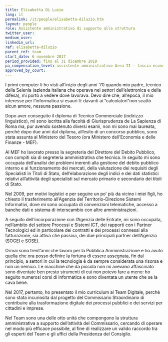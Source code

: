 ```yaml
---
title: Elisabetta Di Luzio
lang: it
permalink: /it/people/elisabetta-diluzio.htm 
layout: people
role: Assistente amministrativo di supporto alla struttura
twitter_user: 
medium_user: 
linkedin_url:
ref: elisabetta-diluzio
parent_ref: team
start_date: 6 novembre 2017
period_provided: fino al 31 dicembre 2019
pa_compensation_level: assistente amministrativo Area II - fascia economica F3 
approved_by_court: 
---
```

I primi computer li ho visti all’inizio degli anni ’70 quando mio padre, tecnico della Selenia (azienda italiana che operava nei settori dell’elettronica e della difesa), mi portò a vedere dove lavorava. Devo dire che, all’epoca, il mio interesse per l’informatica si esaurì lì: davanti ai “calcolatori”non scattò alcun amore, nessuna passione.

Dopo aver conseguito il diploma di Tecnico Commerciale (indirizzo linguistico), mi sono iscritta alla facoltà di Giurisprudenza de La Sapienza di Roma ma, pur avendo sostenuto diversi esami, non mi sono mai laureata, perché dopo due anni dal diploma, all’esito di un concorso pubblico, sono stata assunta al Ministero del Tesoro (ora Ministero dell’Economia e delle Finanze - MEF).

Al MEF ho lavorato presso la segreteria del Direttore del Debito Pubblico, con compiti sia di segreteria amministrativa che tecnica. In seguito mi sono occupata dell’analisi dei problemi inerenti alla gestione del debito pubblico interno e al funzionamento dei mercati, della valutazione dei requisiti degli Specialisti in Titoli di Stato, dell’elaborazione degli indici e dei dati statistici relativi all’attività degli specialisti sul mercato primario e secondario dei titoli di Stato. 

Nel 2009, per motivi logistici e per seguire un po’ più da vicino i miei figli, ho chiesto il trasferimento all’Agenzia del Territorio-Direzione Sistemi Informativi, dove mi sono occupata di convenzioni telematiche, accesso a banche dati e sistema di interscambio con altre amministrazioni. 

A seguito dell’incorporazione con l’Agenzia delle Entrate, mi sono occupata, nell’ambito del settore Processi e Sistemi ICT, dei rapporti con i Partner Tecnologici ed in particolare dei contratti e dei processi connessi alla fatturazione, sia attiva che passiva, dei due principali partner dell’Agenzia (SOGEI e SOSE). 

Ormai sono trent’anni che lavoro per la Pubblica Amministrazione e ho avuto quella che ora posso definire la fortuna di essere assegnata, fin dal principio, a settori in cui la tecnologia è da sempre considerata una risorsa e non un nemico. Le macchine che da piccola non mi avevano affascinato sono diventate ben presto strumenti di cui non potevo fare a meno: ho seguito numerosi corsi di informatica e sono diventata un utente che se la cava bene. 

Nel 2017, pertanto, ho presentato il mio curriculum al Team Digitale, perchè sono stata incuriosita dal progetto del Commissario Straordinario di contribuire alla trasformazione digitale dei processi pubblici e dei servizi per cittadini e imprese. 

Nel Team sono una delle otto unità che compongono la struttura amministrativa a supporto dell’attività del Commissario, cercando di operare nel modo più efficace possibile, al fine di realizzare un valido raccordo tra gli esperti del Team e gli uffici della Presidenza del Consiglio.  
